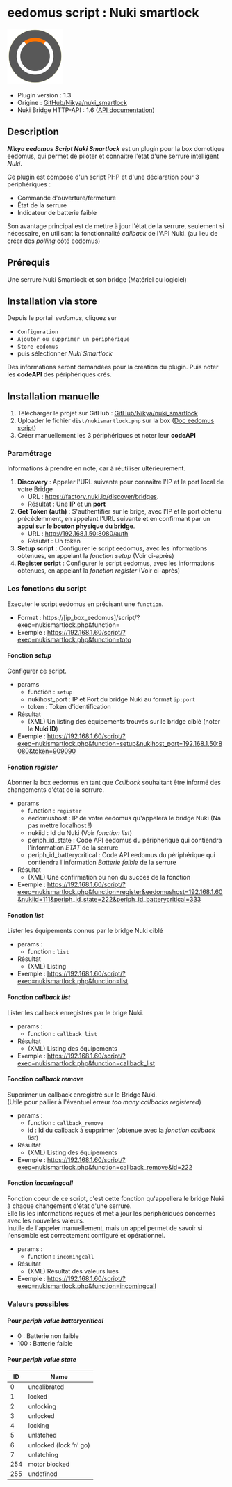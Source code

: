 # eedomus script : Nuki smartlock

![Nuki Logo](./dist/img/nikya_nukismartlock.png "Logo Nuki smartlock by Nikya")

* Plugin version : 1.3
* Origine : [GitHub/Nikya/nuki_smartlock](https://github.com/Nikya/eedomusScript_nuki_smartlock "Origine sur GitHub")
* Nuki Bridge HTTP-API : 1.6 ([API documentation](https://nuki.io/fr/api/))

## Description
***Nikya eedomus Script Nuki Smartlock*** est un plugin pour la box domotique eedomus, qui permet de piloter et connaitre l'état d'une serrure intelligent _Nuki_.

Ce plugin est composé d'un script PHP et d'une déclaration pour 3 périphériques :
- Commande d'ouverture/fermeture
- État de la serrure
- Indicateur de batterie faible

Son avantage principal est de mettre à jour l'état de la serrure, seulement si nécessaire, en utilisant la fonctionnalité _callback_ de l'API Nuki. (au lieu de créer des _polling_ côté eedomus)


## Prérequis

Une serrure Nuki Smartlock et son bridge (Matériel ou logiciel)

## Installation via store

Depuis le portail _eedomus_, cliquez sur
- `Configuration`
- `Ajouter ou supprimer un périphérique`
- `Store eedomus`
- puis sélectionner _Nuki Smartlock_

Des informations seront demandées pour la création du plugin. Puis noter les **codeAPI** des périphériques crés.

## Installation manuelle

1. Télécharger le projet sur GitHub : [GitHub/Nikya/nuki_smartlock](https://github.com/Nikya/eedomusScript_nuki_smartlock "Origine sur GitHub")
1. Uploader le fichier `dist/nukismartlock.php` sur la box ([Doc eedomus script](http://doc.eedomus.com/view/Scripts#Script_HTTP_sur_la_box_eedomus))
2. Créer manuellement les 3 périphériques et noter leur **codeAPI**

### Paramétrage

Informations à prendre en note, car à réutiliser ultérieurement.

1. **Discovery** : Appeler l'URL suivante pour connaitre l'IP et le port local de votre Bridge
	* URL : https://factory.nuki.io/discover/bridges.
	* Résultat : Une **IP** et un **port**
2. **Get Token (auth)** : S'authentifier sur le brige, avec l'IP et le port obtenu précédemment, en appelant l'URL suivante et en confirmant par un **appui sur le bouton physique du bridge**.
 	* URL : http://192.168.1.50:8080/auth
 	* Résutat : Un token
3. **Setup script** : Configurer le script eedomus, avec les informations obtenues, en appelant la _fonction setup_ (Voir ci-après)
5. **Register script** : Configurer le script eedomus, avec les informations obtenues, en appelant la _fonction register_  (Voir ci-après)

### Les fonctions du script

Executer le script eedomus en précisant une `function`.

* Format : https://[ip_box_eedomus]/script/?exec=nukismartlock.php&function=
* Exemple : https://192.168.1.60/script/?exec=nukismartlock.php&function=toto

#### Fonction _setup_

Configurer ce script.

* params
	- function : `setup`
	- nukihost_port : IP et Port du bridge Nuki au format `ip:port`
	- token : Token d'identification
* Résultat
	- (XML) Un listing des équipements trouvés sur le bridge ciblé (noter le **Nuki ID**)
* Exemple : https://192.168.1.60/script/?exec=nukismartlock.php&function=setup&nukihost_port=192.168.1.50:8080&token=909090

#### Fonction _register_

Abonner la box eedomus en tant que _Callback_ souhaitant être informé des changements d'état de la serrure.

* params
	- function : `register`
	- eedomushost : IP de votre eedomus qu'appelera le bridge Nuki (Na pas mettre localhost !)
	- nukiid : Id du Nuki (Voir _fonction list_)
	- periph_id_state : Code API eedomus du périphérique qui contiendra l'information _ETAT_ de la serrure
	- periph_id_batterycritical : Code API eedomus du périphérique qui contiendra l'information _Batterie faible_ de la serrure
* Résultat
	- (XML) Une confirmation ou non du succès de la fonction
* Exemple : https://192.168.1.60/script/?exec=nukismartlock.php&function=register&eedomushost=192.168.1.60&nukiid=111&periph_id_state=222&periph_id_batterycritical=333

#### Fonction _list_

Lister les équipements connus par le bridge Nuki ciblé

* params :
	- function : `list`
* Résultat
	- (XML) Listing
* Exemple : https://192.168.1.60/script/?exec=nukismartlock.php&function=list

#### Fonction _callback list_

Lister les callback enregistrés par le brige Nuki.

* params :
	- function : `callback_list`
* Résultat
	- (XML) Listing des équipements
* Exemple : https://192.168.1.60/script/?exec=nukismartlock.php&function=callback_list

#### Fonction _callback remove_

Supprimer un callback enregistré sur le Bridge Nuki.  
(Utile pour pallier à l'éventuel erreur _too many callbacks registered_)

* params :
	- function : `callback_remove`
	- id : Id du callback à supprimer (obtenue avec la _fonction callback list_)
* Résultat
	- (XML) Listing des équipements
* Exemple : https://192.168.1.60/script/?exec=nukismartlock.php&function=callback_remove&id=222

#### Fonction _incomingcall_

Fonction coeur de ce script, c'est cette fonction qu'appellera le bridge Nuki à chaque changement d'état d'une serrure.  
Elle lis les informations reçues et met à jour les périphériques concernés avec les nouvelles valeurs.  
Inutile de l'appeler manuellement, mais un appel permet de savoir si l'ensemble est correctement configuré et opérationnel.

* params :
	- function : `incomingcall`
* Résultat
	- (XML) Résultat des valeurs lues
* Exemple : https://192.168.1.60/script/?exec=nukismartlock.php&function=incomingcall

### Valeurs possibles

#### Pour _periph value batterycritical_

* 0 : Batterie non faible
* 100 : Batterie faible

#### Pour _periph value state_

ID  | Name
----|-----------------------
0   | uncalibrated
1   | locked
2   | unlocking
3   | unlocked
4   | locking
5   | unlatched
6   | unlocked (lock ‘n’ go)
7   | unlatching
254 | motor blocked
255 | undefined
